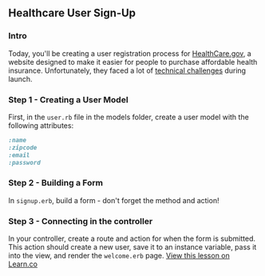 ## Healthcare User Sign-Up

### Intro

Today, you'll be creating a user registration process for [HealthCare.gov](http://www.healthcare.gov), a website designed to make it easier for people to purchase affordable health insurance. Unfortunately, they faced a lot of [technical challenges](https://en.wikipedia.org/wiki/HealthCare.gov#Concerns_about_the_website) during launch. 

### Step 1 - Creating a User Model

First, in the `user.rb` file in the models folder, create a user model with the following attributes:

```ruby
:name
:zipcode
:email
:password
```

### Step 2 - Building a Form

In `signup.erb`, build a form - don't forget the method and action! 

### Step 3 - Connecting in the controller

In your controller, create a route and action for when the form is submitted. This action should create a new user, save it to an instance variable, pass it into the view, and render the `welcome.erb` page. 
<a href='https://learn.co/lessons/hs-healthcare-signup' data-visibility='hidden'>View this lesson on Learn.co</a>
